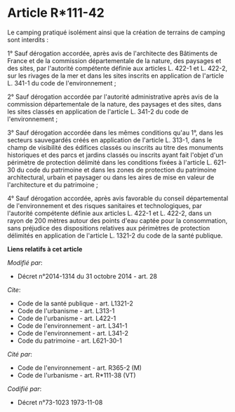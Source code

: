 # Article R*111-42

Le camping pratiqué isolément ainsi que la création de terrains de camping sont interdits : 

1° Sauf dérogation accordée, après avis de l'architecte des Bâtiments de France et de la commission départementale de la
nature, des paysages et des sites, par l'autorité compétente définie aux articles L. 422-1 et L. 422-2, sur les rivages de la
mer et dans les sites inscrits en application de l'article L. 341-1 du code de l'environnement ; 

2° Sauf dérogation accordée par l'autorité administrative après avis de la commission départementale de la nature, des
paysages et des sites, dans les sites classés en application de l'article L. 341-2 du code de l'environnement ; 

3° Sauf dérogation accordée dans les mêmes conditions qu'au 1°, dans les secteurs sauvegardés créés en application de
l'article L. 313-1, dans le champ de visibilité des édifices classés ou inscrits au titre des monuments historiques et des
parcs et jardins classés ou inscrits ayant fait l'objet d'un périmètre de protection délimité dans les conditions fixées à
l'article L. 621-30 du code du patrimoine et dans les zones de protection du patrimoine architectural, urbain et paysager ou
dans les aires de mise en valeur de l'architecture et du patrimoine ; 

4° Sauf dérogation accordée, après avis favorable du conseil départemental de l'environnement et des risques sanitaires et
technologiques, par l'autorité compétente définie aux articles L. 422-1 et L. 422-2, dans un rayon de 200 mètres autour des
points d'eau captée pour la consommation, sans préjudice des dispositions relatives aux périmètres de protection délimités en
application de l'article L. 1321-2 du code de la santé publique.

**Liens relatifs à cet article**

_Modifié par_:

  - Décret n°2014-1314 du 31 octobre 2014 - art. 28

_Cite_:

  - Code de la santé publique - art. L1321-2
  - Code de l'urbanisme - art. L313-1
  - Code de l'urbanisme - art. L422-1
  - Code de l'environnement - art. L341-1
  - Code de l'environnement - art. L341-2
  - Code du patrimoine - art. L621-30-1

_Cité par_:

  - Code de l'environnement - art. R365-2 (M)
  - Code de l'urbanisme - art. R*111-38 (VT)

_Codifié par_:

  - Décret n°73-1023 1973-11-08
